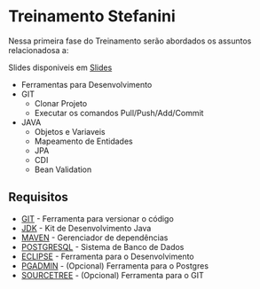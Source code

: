 # Treinamento Stefanini

Nessa primeira fase do Treinamento serão abordados os assuntos relacionadosa a:

Slides disponiveis em [Slides](https://github.com/Jpmmdf/projeto-web-base/blob/master/src/main/resources/Treinamento.pptx)
* Ferramentas para Desenvolvimento
* GIT
   * Clonar Projeto
   * Executar os comandos Pull/Push/Add/Commit
* JAVA
    * Objetos e Variaveis
    * Mapeamento de Entidades
    * JPA
    * CDI
    * Bean Validation

## Requisitos

* [GIT](https://git-scm.com) -  Ferramenta para versionar o código
* [JDK](https://jdk.java.net/13/)  - Kit de Desenvolvimento Java
* [MAVEN](https://maven.apache.org/install.html) - Gerenciador de dependências
* [POSTGRESQL](https://www.postgresql.org/download/) - Sistema de Banco de Dados
* [ECLIPSE](https://www.eclipse.org/downloads/) - Ferramenta para o Desenvolvimento 
* [PGADMIN](https://www.pgadmin.org/download/) - (Opcional) Ferramenta para o Postgres
* [SOURCETREE](https://www.sourcetreeapp.com) - (Opcional) Ferramenta para o GIT
